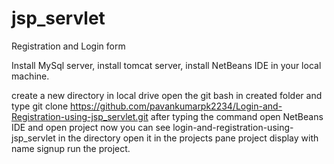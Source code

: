 # jsp_servlet
Registration and Login form

Install MySql server, 
install tomcat server, 
install NetBeans IDE in your local machine.

create a new directory in local drive
open the git bash in created folder and type
git clone https://github.com/pavankumarpk2234/Login-and-Registration-using-jsp_servlet.git
after typing the command open NetBeans IDE and open project
now you can see login-and-registration-using-jsp_servlet in the directory open it
in the projects pane project display with name signup
run the project.
